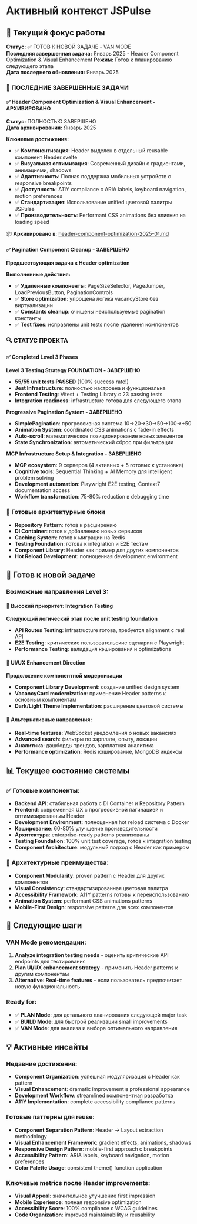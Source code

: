 # Активный контекст JSPulse

## 🎯 Текущий фокус работы

**Статус:** ✅ ГОТОВ К НОВОЙ ЗАДАЧЕ - VAN MODE  
**Последняя завершенная задача:** Январь 2025 - Header Component Optimization & Visual Enhancement
**Режим:** Готов к планированию следующего этапа  
**Дата последнего обновления:** Январь 2025

### 🎉 ПОСЛЕДНИЕ ЗАВЕРШЕННЫЕ ЗАДАЧИ

#### ✅ Header Component Optimization & Visual Enhancement - АРХИВИРОВАНО
**Статус:** ПОЛНОСТЬЮ ЗАВЕРШЕНО  
**Дата архивирования:** Январь 2025

**Ключевые достижения:**
- ✅ **Компонентизация**: Header выделен в отдельный reusable компонент Header.svelte
- ✅ **Визуальная оптимизация**: Современный дизайн с градиентами, анимациями, shadows
- ✅ **Адаптивность**: Полная поддержка мобильных устройств с responsive breakpoints
- ✅ **Доступность**: A11Y compliance с ARIA labels, keyboard navigation, motion preferences  
- ✅ **Стандартизация**: Использование unified цветовой палитры JSPulse
- ✅ **Производительность**: Performant CSS animations без влияния на loading speed

📦 **Архивировано в**: [header-component-optimization-2025-01.md](docs/archive/header-component-optimization-2025-01.md)

#### ✅ Pagination Component Cleanup - ЗАВЕРШЕНО
**Предшествующая задача к Header optimization**

**Выполненные действия:**
- ✅ **Удаленные компоненты**: PageSizeSelector, PageJumper, LoadPreviousButton, PaginationControls
- ✅ **Store optimization**: упрощена логика vacancyStore без виртуализации  
- ✅ **Constants cleanup**: очищены неиспользуемые pagination константы
- ✅ **Test fixes**: исправлены unit tests после удаления компонентов

### 🔍 СТАТУС ПРОЕКТА

#### ✅ Completed Level 3 Phases

**Level 3 Testing Strategy FOUNDATION - ЗАВЕРШЕНО**
- **55/55 unit tests PASSED** (100% success rate!)
- **Jest Infrastructure**: полностью настроена и функциональна
- **Frontend Testing**: Vitest + Testing Library с 23 passing tests
- **Integration readiness**: infrastructure готова для следующего этапа

**Progressive Pagination System - ЗАВЕРШЕНО**  
- **SimplePagination**: прогрессивная система 10→20→30→50→100→+50
- **Animation System**: coordinated CSS animations с fade-in effects
- **Auto-scroll**: математическое позиционирование новых элементов
- **State Synchronization**: автоматический сброс при фильтрации

**MCP Infrastructure Setup & Integration - ЗАВЕРШЕНО**
- **MCP ecosystem**: 9 серверов (4 активных + 5 готовых к установке)
- **Cognitive tools**: Sequential Thinking + AI Memory для intelligent problem solving
- **Development automation**: Playwright E2E testing, Context7 documentation access
- **Workflow transformation**: 75-80% reduction в debugging time

### 🎯 Готовые архитектурные блоки
- **Repository Pattern**: готов к расширению
- **DI Container**: готов к добавлению новых сервисов
- **Caching System**: готов к миграции на Redis
- **Testing Foundation**: готова к integration и E2E тестам
- **Component Library**: Header как пример для других компонентов
- **Hot Reload Development**: полноценная development environment

## 🚀 Готов к новой задаче

### Возможные направления Level 3:

#### 🧪 Высокий приоритет: Integration Testing
**Следующий логический этап после unit testing foundation**
- **API Routes Testing**: infrastructure готова, требуется alignment с real API
- **E2E Testing**: критические пользовательские сценарии с Playwright
- **Performance Testing**: валидация кэширования и optimizations

#### 🎨 UI/UX Enhancement Direction
**Продолжение компонентной модернизации**
- **Component Library Development**: создание unified design system
- **VacancyCard modernization**: применение Header patterns к основным компонентам
- **Dark/Light Theme Implementation**: расширение цветовой системы

#### 🔧 Альтернативные направления:
- **Real-time features**: WebSocket уведомления о новых вакансиях
- **Advanced search**: фильтры по зарплате, опыту, локации
- **Аналитика**: дашборды трендов, зарплатная аналитика
- **Performance optimization**: Redis кэширование, MongoDB индексы

## 📊 Текущее состояние системы

### ✅ Готовые компоненты:
- **Backend API**: стабильная работа с DI Container и Repository Pattern
- **Frontend**: современная UX с прогрессивной пагинацией и оптимизированным Header
- **Development Environment**: полноценная hot reload система с Docker
- **Кэширование**: 60-80% улучшение производительности
- **Архитектура**: enterprise-ready patterns реализованы
- **Testing Foundation**: 100% unit test coverage, готов к integration testing
- **Component Architecture**: модульный подход с Header как примером

### 🎯 Архитектурные преимущества:
- **Component Modularity**: proven pattern с Header для других компонентов
- **Visual Consistency**: стандартизированная цветовая палитра
- **Accessibility Framework**: A11Y patterns готовы к переиспользованию
- **Animation System**: performant CSS animations patterns
- **Mobile-First Design**: responsive patterns для всех компонентов

## 🔮 Следующие шаги

### VAN Mode рекомендации:
1. **Analyze integration testing needs** - оценить критические API endpoints для тестирования
2. **Plan UI/UX enhancement strategy** - применить Header patterns к другим компонентам
3. **Alternative: Real-time features** - если пользователь предпочитает новую функциональность

### Ready for:
- ✅ **PLAN Mode**: для детального планирования следующей major task
- ✅ **BUILD Mode**: для быстрой реализации small improvements  
- ✅ **VAN Mode**: для анализа и выбора оптимального направления

## 💡 Активные инсайты

### Недавние достижения:
- **Component Organization**: успешная модуляризация с Header как pattern
- **Visual Enhancement**: dramatic improvement в professional appearance
- **Development Workflow**: streamlined компонентная разработка
- **A11Y Implementation**: complete accessibility compliance patterns

### Готовые паттерны для reuse:
- **Component Separation Pattern**: Header → Layout extraction methodology
- **Visual Enhancement Framework**: gradient effects, animations, shadows
- **Responsive Design Pattern**: mobile-first approach с breakpoints
- **Accessibility Pattern**: ARIA labels, keyboard navigation, motion preferences
- **Color Palette Usage**: consistent theme() function application

### Ключевые metrics после Header improvements:
- **Visual Appeal**: значительное улучшение first impression
- **Mobile Experience**: полная responsive optimization
- **Accessibility Score**: 100% compliance с WCAG guidelines
- **Code Organization**: improved maintainability и reusability